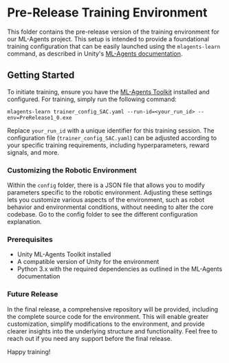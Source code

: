 # Pre-Release Training Environment

This folder contains the pre-release version of the training environment for our ML-Agents project. This setup is intended to provide a foundational training configuration that can be easily launched using the `mlagents-learn` command, as described in Unity's [ML-Agents documentation](https://github.com/Unity-Technologies/ml-agents).

## Getting Started

To initiate training, ensure you have the [ML-Agents Toolkit](https://github.com/Unity-Technologies/ml-agents) installed and configured. For training, simply run the following command:


`mlagents-learn trainer_config_SAC.yaml --run-id=<your_run_id> --env=PreRelease1_0.exe`


Replace `your_run_id` with a unique identifier for this training session. The configuration file (`trainer_config_SAC.yaml`) can be adjusted according to your specific training requirements, including hyperparameters, reward signals, and more.

### Customizing the Robotic Environment

Within the `config` folder, there is a JSON file that allows you to modify parameters specific to the robotic environment. Adjusting these settings lets you customize various aspects of the environment, such as robot behavior and environmental conditions, without needing to alter the core codebase. Go to the config folder to see the different configuration explanation. 

### Prerequisites

- Unity ML-Agents Toolkit installed
- A compatible version of Unity for the environment
- Python 3.x with the required dependencies as outlined in the ML-Agents documentation

### Future Release

In the final release, a comprehensive repository will be provided, including the complete source code for the environment. This will enable greater customization, simplify modifications to the environment, and provide clearer insights into the underlying structure and functionality. Feel free to reach out if you need any support before the final release. 

Happy training!